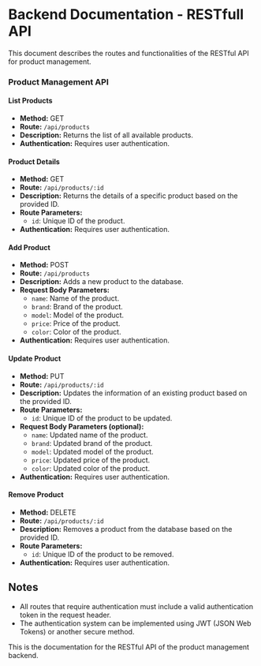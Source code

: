 # Backend Documentation - RESTfull API

This document describes the routes and functionalities of the RESTful API for product management.

### Product Management API

#### List Products

- **Method:** GET
- **Route:** `/api/products`
- **Description:** Returns the list of all available products.
- **Authentication:** Requires user authentication.

#### Product Details

- **Method:** GET
- **Route:** `/api/products/:id`
- **Description:** Returns the details of a specific product based on the provided ID.
- **Route Parameters:**
  - `id`: Unique ID of the product.
- **Authentication:** Requires user authentication.

#### Add Product

- **Method:** POST
- **Route:** `/api/products`
- **Description:** Adds a new product to the database.
- **Request Body Parameters:**
  - `name`: Name of the product.
  - `brand`: Brand of the product.
  - `model`: Model of the product.
  - `price`: Price of the product.
  - `color`: Color of the product.
- **Authentication:** Requires user authentication.

#### Update Product

- **Method:** PUT
- **Route:** `/api/products/:id`
- **Description:** Updates the information of an existing product based on the provided ID.
- **Route Parameters:**
  - `id`: Unique ID of the product to be updated.
- **Request Body Parameters (optional):**
  - `name`: Updated name of the product.
  - `brand`: Updated brand of the product.
  - `model`: Updated model of the product.
  - `price`: Updated price of the product.
  - `color`: Updated color of the product.
- **Authentication:** Requires user authentication.

#### Remove Product

- **Method:** DELETE
- **Route:** `/api/products/:id`
- **Description:** Removes a product from the database based on the provided ID.
- **Route Parameters:**
  - `id`: Unique ID of the product to be removed.
- **Authentication:** Requires user authentication.

## Notes

- All routes that require authentication must include a valid authentication token in the request header.
- The authentication system can be implemented using JWT (JSON Web Tokens) or another secure method.

This is the documentation for the RESTful API of the product management backend.
